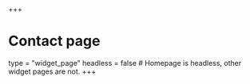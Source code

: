 +++
# Contact page
type = "widget_page"
headless = false  # Homepage is headless, other widget pages are not.
+++
